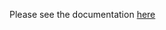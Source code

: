 
Please see the documentation [here](https://github.com/TRazmi/Trafficsign_classifier/blob/master/Traffic_Sign_Classifier/Traffic_Sign_Classifier.md)
